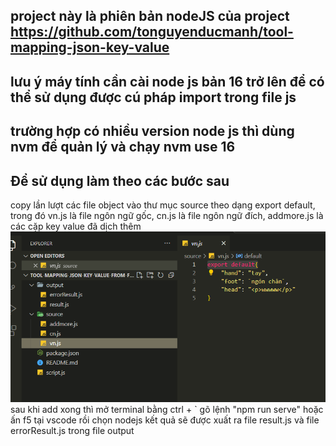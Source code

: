 ## project này là phiên bản nodeJS của project https://github.com/tonguyenducmanh/tool-mapping-json-key-value

## lưu ý máy tính cần cài node js bản 16 trở lên để có thể sử dụng được cú pháp import trong file js

## trường hợp có nhiều version node js thì dùng nvm để quản lý và chạy nvm use 16

## Để sử dụng làm theo các bước sau

copy lần lượt các file object vào thư mục source theo dạng export default, trong đó vn.js là file ngôn ngữ gốc, cn.js là file ngôn ngữ đích, addmore.js là các cặp key value đã dịch thêm
![Alt text](image.png)
sau khi add xong thì mở terminal bằng ctrl + ` gõ lệnh "npm run serve" hoặc ấn f5 tại vscode rồi chọn nodejs
kết quả sẽ được xuất ra file result.js và file errorResult.js trong file output
